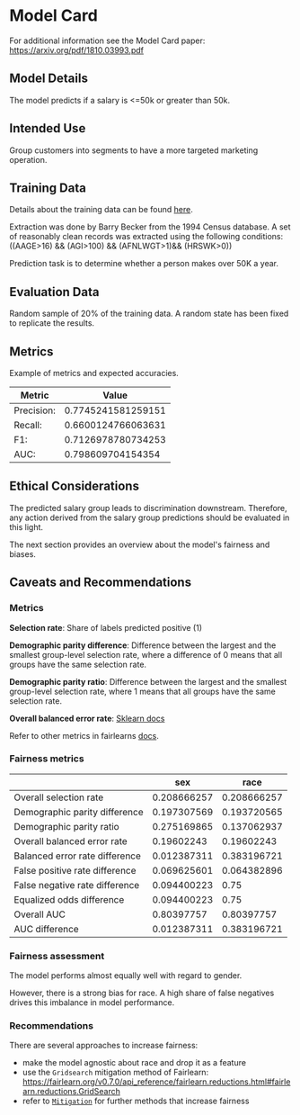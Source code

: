 # Model Card

For additional information see the Model Card paper: https://arxiv.org/pdf/1810.03993.pdf

## Model Details

The model predicts if a salary is <=50k or greater than 50k.

## Intended Use

Group customers into segments to have a more targeted marketing operation.

## Training Data

Details about the training data can be found [here](https://archive.ics.uci.edu/ml/datasets/census+income).

Extraction was done by Barry Becker from the 1994 Census database. A set of reasonably clean records was extracted using the following conditions: ((AAGE>16) && (AGI>100) && (AFNLWGT>1)&& (HRSWK>0))

Prediction task is to determine whether a person makes over 50K a year.

## Evaluation Data

Random sample of 20% of the training data. A random state has been fixed to replicate the results.

## Metrics

Example of metrics and expected accuracies.

| Metric     | Value              |
|------------|--------------------|
| Precision: | 0.7745241581259151 |
| Recall:    | 0.6600124766063631 |
| F1:        | 0.7126978780734253 |
| AUC:       | 0.798609704154354  |

## Ethical Considerations

The predicted salary group leads to discrimination downstream.
Therefore, any action derived from the salary group predictions should be evaluated in this light.

The next section provides an overview about the model's fairness and biases.

## Caveats and Recommendations

### Metrics

**Selection rate**: Share of labels predicted positive (1)

**Demographic parity difference**: Difference between the largest and the smallest group-level selection rate, where a difference of 0 means that all groups have the same selection rate.

**Demographic parity ratio**: Difference between the largest and the smallest group-level selection rate, where 1 means that all groups have the same selection rate.

**Overall balanced error rate**: [Sklearn docs](https://scikit-learn.org/stable/modules/generated/sklearn.metrics.balanced_accuracy_score.html#sklearn.metrics.balanced_accuracy_score)

Refer to other metrics in fairlearns [docs](https://fairlearn.org/v0.7.0/user_guide/assessment.html?highlight=balanced_accuracy_score).

### Fairness metrics

|                                | sex         | race        |
|--------------------------------|-------------|-------------|
| Overall selection rate         | 0.208666257 | 0.208666257 |
| Demographic parity difference  | 0.197307569 | 0.193720565 |
| Demographic parity ratio       | 0.275169865 | 0.137062937 |
| Overall balanced error rate    | 0.19602243  | 0.19602243  |
| Balanced error rate difference | 0.012387311 | 0.383196721 |
| False positive rate difference | 0.069625601 | 0.064382896 |
| False negative rate difference | 0.094400223 | 0.75        |
| Equalized odds difference      | 0.094400223 | 0.75        |
| Overall AUC                    | 0.80397757  | 0.80397757  |
| AUC difference                 | 0.012387311 | 0.383196721 |

### Fairness assessment

The model performs almost equally well with regard to gender.

However, there is a strong bias for race. A high share of false negatives drives this imbalance in model performance.

### Recommendations

There are several approaches to increase fairness:

* make the model agnostic about race and drop it as a feature
* use the `Gridsearch` mitigation method of Fairlearn: https://fairlearn.org/v0.7.0/api_reference/fairlearn.reductions.html#fairlearn.reductions.GridSearch
* refer to [`Mitigation`](https://fairlearn.org/v0.7.0/user_guide/mitigation.html) for further methods that increase fairness
